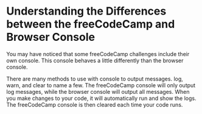 # Understanding the Differences between the freeCodeCamp and Browser Console

You may have noticed that some freeCodeCamp challenges include their own console. This console behaves a little differently than the browser console.

There are many methods to use with console to output messages. log, warn, and clear to name a few. The freeCodeCamp console will only output log messages, while the browser console will output all messages. When you make changes to your code, it will automatically run and show the logs. The freeCodeCamp console is then cleared each time your code runs.
